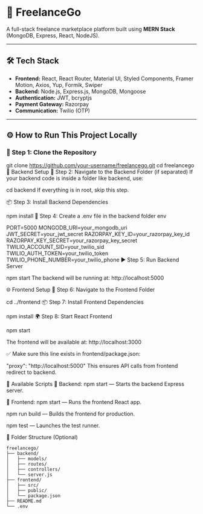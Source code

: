 # 💼 FreelanceGo

A full-stack freelance marketplace platform built using **MERN Stack** (MongoDB, Express, React, NodeJS).

---

## 🛠 Tech Stack

- **Frontend:** React, React Router, Material UI, Styled Components, Framer Motion, Axios, Yup, Formik, Swiper
- **Backend:** Node.js, Express.js, MongoDB, Mongoose
- **Authentication:** JWT, bcryptjs
- **Payment Gateway:** Razorpay
- **Communication:** Twilio (OTP)

---

## ⚙️ How to Run This Project Locally

### 📁 Step 1: Clone the Repository

git clone https://github.com/your-username/freelancego.git
cd freelancego
🔧 Backend Setup
📂 Step 2: Navigate to the Backend Folder (if separated)
If your backend code is inside a folder like backend, use:

cd backend
If everything is in root, skip this step.

📦 Step 3: Install Backend Dependencies

npm install
🧪 Step 4: Create a .env file in the backend folder
env

PORT=5000
MONGODB_URI=your_mongodb_uri
JWT_SECRET=your_jwt_secret
RAZORPAY_KEY_ID=your_razorpay_key_id
RAZORPAY_KEY_SECRET=your_razorpay_key_secret
TWILIO_ACCOUNT_SID=your_twilio_sid
TWILIO_AUTH_TOKEN=your_twilio_token
TWILIO_PHONE_NUMBER=your_twilio_phone
▶️ Step 5: Run Backend Server

npm start
The backend will be running at: http://localhost:5000

🌐 Frontend Setup
📂 Step 6: Navigate to the Frontend Folder

cd ../frontend
📦 Step 7: Install Frontend Dependencies

npm install
🌍 Step 8: Start React Frontend

npm start

The frontend will be available at: http://localhost:3000

✅ Make sure this line exists in frontend/package.json:

"proxy": "http://localhost:5000"
This ensures API calls from frontend redirect to backend.

🚦 Available Scripts
🔹 Backend:
npm start — Starts the backend Express server.

🔹 Frontend:
npm start — Runs the frontend React app.

npm run build — Builds the frontend for production.

npm test — Launches the test runner.

🧾 Folder Structure (Optional)
```
freelancego/
├── backend/
│   ├── models/
│   ├── routes/
│   ├── controllers/
│   └── server.js
├── frontend/
│   ├── src/
│   ├── public/
│   └── package.json
├── README.md
└── .env
```

